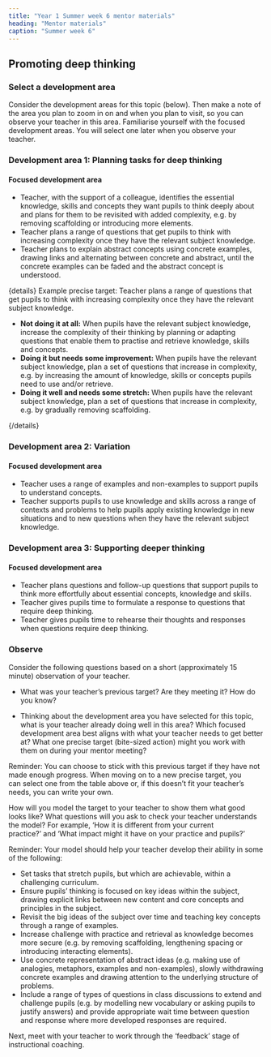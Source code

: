 ```yaml
---
title: "Year 1 Summer week 6 mentor materials"
heading: "Mentor materials"
caption: "Summer week 6"
---
```


## Promoting deep thinking

### Select a development area

Consider the development areas for this topic (below). Then make a note of the area you plan to zoom in on and when you plan to visit, so you can observe your teacher in this area. Familiarise yourself with the focused development areas. You will select one later when you observe your teacher.

### Development area 1: Planning tasks for deep thinking

#### Focused development area

- Teacher, with the support of a colleague, identifies the essential knowledge, skills and concepts they want pupils to think deeply about and plans for them to be revisited with added complexity, e.g. by removing scaffolding or introducing more elements.
- Teacher plans a range of questions that get pupils to think with increasing complexity once they have the relevant subject knowledge.
- Teacher plans to explain abstract concepts using concrete examples, drawing links and alternating between concrete and abstract, until the concrete examples can be faded and the abstract concept is understood.

{details}
Example precise target: Teacher plans a range of questions that get pupils to think with increasing complexity once they have the relevant subject knowledge.

- **Not doing it at all:** When pupils have the relevant subject knowledge, increase the complexity of their thinking by planning or adapting questions that enable them to practise and retrieve knowledge, skills and concepts.
- **Doing it but needs some improvement:** When pupils have the relevant subject knowledge, plan a set of questions that increase in complexity, e.g. by increasing the amount of knowledge, skills or concepts pupils need to use and/or retrieve.
- **Doing it well and needs some stretch:** When pupils have the relevant subject knowledge, plan a set of questions that increase in complexity, e.g. by gradually removing scaffolding.

{/details}

### Development area 2: Variation

#### Focused development area

- Teacher uses a range of examples and non-examples to support pupils to understand concepts.
- Teacher supports pupils to use knowledge and skills across a range of contexts and problems to help pupils apply existing knowledge in new situations and to new questions when they have the relevant subject knowledge.

### Development area 3: Supporting deeper thinking

#### Focused development area

- Teacher plans questions and follow-up questions that support pupils to think more effortfully about essential concepts, knowledge and skills.
- Teacher gives pupils time to formulate a response to questions that require deep thinking.
- Teacher gives pupils time to rehearse their thoughts and responses when questions require deep thinking.

### Observe

Consider the following questions based on a short (approximately 15 minute) observation of your teacher.

- What was your teacher’s previous target? Are they meeting it? How do you know?

- Thinking about the development area you have selected for this topic, what is your teacher already doing well in this area? Which focused development area best aligns with what your teacher needs to get better at? What one precise target (bite-sized action) might you work with them on during your mentor meeting?

Reminder: You can choose to stick with this previous target if they have not made enough progress. When moving on to a new precise target, you can select one from the table above or, if this doesn’t fit your teacher’s needs, you can write your own.

How will you model the target to your teacher to show them what good looks like? What questions will you ask to check your teacher understands the model? For example, ‘How it is different from your current practice?’ and ‘What impact might it have on your practice and pupils?’

Reminder: Your model should help your teacher develop their ability in some of the following:

- Set tasks that stretch pupils, but which are achievable, within a challenging curriculum.
- Ensure pupils’ thinking is focused on key ideas within the subject, drawing explicit links between new content and core concepts and principles in the subject.
- Revisit the big ideas of the subject over time and teaching key concepts through a range of examples.
- Increase challenge with practice and retrieval as knowledge becomes more secure (e.g. by removing scaffolding, lengthening spacing or introducing interacting elements).
- Use concrete representation of abstract ideas (e.g. making use of analogies, metaphors, examples and non-examples), slowly withdrawing concrete examples and drawing attention to the underlying structure of problems.
- Include a range of types of questions in class discussions to extend and challenge pupils (e.g. by modelling new vocabulary or asking pupils to justify answers) and provide appropriate wait time between question and response where more developed responses are required.

Next, meet with your teacher to work through the ‘feedback’ stage of instructional coaching.
